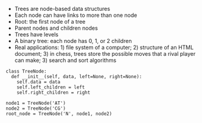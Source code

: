 - Trees are node-based data structures
- Each node can have links to more than one node
- Root: the first node of a tree
- Parent nodes and children nodes
- Trees have levels
- A binary tree: each node has 0, 1, or 2 children
- Real applications: 1) file system of a computer; 2) structure of an HTML document; 3) in chess, trees store the possible moves that a rival player can make; 3) search and sort algorithms

```
class TreeNode:
  def __init__(self, data, left=None, right=None):
    self.data = data
    self.left_children = left
    self.right_children = right

node1 = TreeNode('AT')
node2 = TreeNode('CG')
root_node = TreeNode('N', node1, node2)
```
